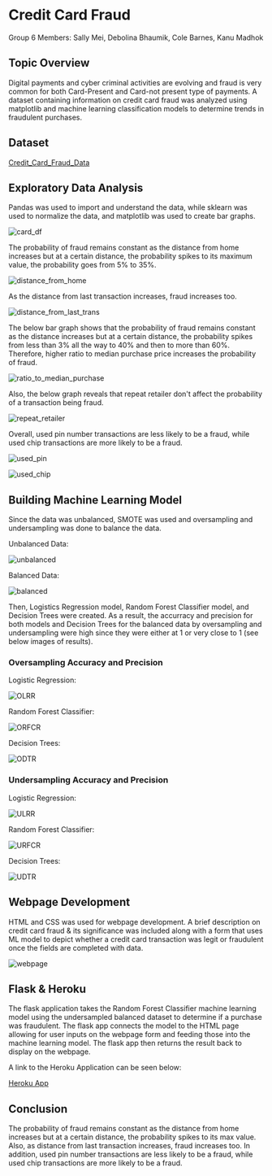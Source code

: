 # Credit Card Fraud

Group 6 Members: Sally Mei, Debolina Bhaumik, Cole Barnes, Kanu Madhok

## Topic Overview

Digital payments and cyber criminal activities are evolving and fraud is very common for both Card-Present and Card-not present type of payments. A dataset containing information on credit card fraud was analyzed using matplotlib and machine learning classification models to determine trends in fraudulent purchases.

## Dataset

[Credit_Card_Fraud_Data](https://www.kaggle.com/datasets/dhanushnarayananr/credit-card-fraud)

## Exploratory Data Analysis

Pandas was used to import and understand the data, while sklearn was used to normalize the data, and matplotlib was used to create bar graphs.

![card_df](Images/card_df.PNG)

The probability of fraud remains constant as the distance from home increases but at a certain distance, the probability spikes to its maximum value, the probability goes from 5% to 35%.

![distance_from_home](Images/distance_from_home.PNG)

As the distance from last transaction increases, fraud increases too.

![distance_from_last_trans](Images/distance_from_last_trans.PNG)

The below bar graph shows that the probability of fraud remains constant as the distance increases but at a certain distance, the probability spikes from less than 3% all the way to 40% and then to more than 60%. Therefore, higher ratio to median purchase price increases the probability of fraud.

![ratio_to_median_purchase](Images/ratio_to_median_purchase.PNG)

Also, the below graph reveals that repeat retailer don't affect the probability of a transaction being fraud.

![repeat_retailer](Images/repeat_retailer.PNG)

Overall, used pin number transactions are less likely to be a fraud, while used chip transactions are more likely to be a fraud.

![used_pin](Images/used_pin.PNG)

![used_chip](Images/used_chip.PNG)

## Building Machine Learning Model

Since the data was unbalanced, SMOTE was used and oversampling and undersampling was done to balance the data.

Unbalanced Data:

![unbalanced](Images/unbalanced.PNG)

Balanced Data:

![balanced](Images/balanced.PNG)

Then, Logistics Regression model, Random Forest Classifier model, and Decision Trees were created. As a result, the accurracy and precision for both models and Decision Trees for the balanced data by oversampling and undersampling were high since they were either at 1 or very close to 1 (see below images of results).

### Oversampling Accuracy and Precision

Logistic Regression:

![OLRR](Images/OLRR.PNG)

Random Forest Classifier:

![ORFCR](Images/ORFCR.PNG)

Decision Trees:

![ODTR](Images/ODTR.PNG)

### Undersampling Accuracy and Precision

Logistic Regression:

![ULRR](Images/ULRR.PNG)

Random Forest Classifier:

![URFCR](Images/URFCR.PNG)

Decision Trees:

![UDTR](Images/UDTR.PNG)

## Webpage Development

HTML and CSS was used for webpage development. A brief description on credit card fraud & its significance was included along with a form that uses ML model to depict whether a credit card transaction was legit or fraudulent once the fields are completed with data.

![webpage](Images/webpage.PNG)

## Flask & Heroku

The flask application takes the Random Forest Classifier machine learning model using the undersampled balanced dataset to determine if a purchase was fraudulent. The flask app connects the model to the HTML page allowing for user inputs on the webpage form and feeding those into the machine learning model. The flask app then returns the result back to display on the webpage.

A link to the Heroku Application can be seen below:

[Heroku App](https://credit-card-fraud-predictor.herokuapp.com/)

## Conclusion

The probability of fraud remains constant as the distance from home increases but at a certain distance, the probability spikes to its max value. Also, as distance from last transaction increases, fraud increases too. In addition, used pin number transactions are less likely to be a fraud, while used chip transactions are more likely to be a fraud.
